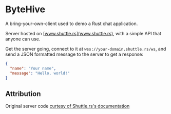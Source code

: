 # ByteHive

A bring-your-own-client used to demo a Rust chat application.

Server hosted on [www.shuttle.rs](www.shuttle.rs), with a simple API that anyone can use.

Get the server going, connect to it at `wss://your-domain.shuttle.rs/ws`, and send a JSON formatted message to the server to get a response:

```json
{
  "name": "Your name",
  "message": "Hello, world!"
}
```

## Attribution

Original server code [curtesy of Shuttle.rs's documentation](https://docs.shuttle.rs/tutorials/websocket-chat-app-js#getting-started-with-rust)
